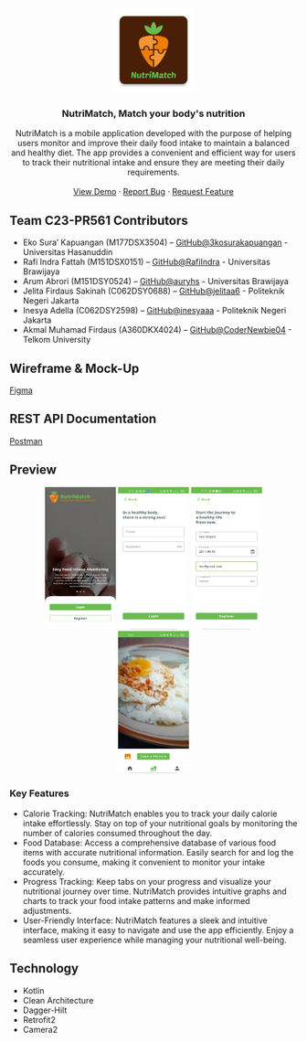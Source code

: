 <br />
<div align="center">
  <a href="https://github.com/codernewbie04/MyDoc">
    <img src="app/src/main/res/mipmap-xxxhdpi/ic_launcher.png" alt="Logo" width="150" height="150">
  </a>

  <h3 align="center">NutriMatch, Match your body's nutrition</h3>

  <p align="center">
    NutriMatch is a mobile application developed with the purpose of helping users monitor and improve their daily food intake to maintain a balanced and healthy diet. The app provides a convenient and efficient way for users to track their nutritional intake and ensure they are meeting their daily requirements.
    <br />
    <br />
    <a href="https://github.com/NutriMatch/NutriMatch-MobileDev/releases/download/Release/NutriMatch1.0.0.apk">View Demo</a>
    ·
    <a href="https://github.com/NutriMatch/NutriMatch-MobileDev/issues">Report Bug</a>
    ·
    <a href="https://github.com/NutriMatch/NutriMatch-MobileDev/issues">Request Feature</a>
  </p>
</div>

## Team C23-PR561 Contributors
* Eko Sura’ Kapuangan (M177DSX3504) – [GitHub@3kosurakapuangan](https://github.com/3kosurakapuangan) - Universitas Hasanuddin
* Rafi Indra Fattah (M151DSX0151) – [GitHub@RafiIndra](https://github.com/RafiIndra) - Universitas Brawijaya
* Arum Abrori (M151DSY0524) – [GitHub@auryhs](https://github.com/auryhs) - Universitas Brawijaya
* Jelita Firdaus Sakinah (C062DSY0688) – [GitHub@jelitaa6](https://github.com/jelitaa6) - Politeknik Negeri Jakarta
* Inesya Adella (C062DSY2598) – [GitHub@inesyaaa](https://github.com/inesyaaa) - Politeknik Negeri Jakarta
* Akmal Muhamad Firdaus (A360DKX4024) – [GitHub@CoderNewbie04](https://github.com/codernewbie04) - Telkom University


## Wireframe & Mock-Up
[Figma](https://www.figma.com/file/JCITEurXjyjjBVRHY4jZNC/Product-Capstone?type=design&node-id=21%3A358&t=A3iQMlIn0eL4nPX1-1)


## REST API Documentation
[Postman](https://www.postman.com/cryosat-operator-82095093/workspace/bangkit/documentation/18794220-ce59b8f5-7031-49c8-8b59-9ecd747a3df5)


## Preview
<div align="center">
  <img src="images/p1.png" alt="OnBoarding" width="124" height="249"/>
  <img src="images/p2.jpg" alt="Login" width="124" height="249"/>
  <img src="images/p3.jpg" alt="Register" width="124" height="249"/>
  <img src="images/p4.jpg" alt="Scan" width="124" height="249"/>
</div>

### Key Features
* Calorie Tracking: NutriMatch enables you to track your daily calorie intake effortlessly. Stay on top of your nutritional goals by monitoring the number of calories consumed throughout the day.
* Food Database: Access a comprehensive database of various food items with accurate nutritional information. Easily search for and log the foods you consume, making it convenient to monitor your intake accurately.
* Progress Tracking: Keep tabs on your progress and visualize your nutritional journey over time. NutriMatch provides intuitive graphs and charts to track your food intake patterns and make informed adjustments.
* User-Friendly Interface: NutriMatch features a sleek and intuitive interface, making it easy to navigate and use the app efficiently. Enjoy a seamless user experience while managing your nutritional well-being.

## Technology
* Kotlin
* Clean Architecture
* Dagger-Hilt
* Retrofit2
* Camera2
